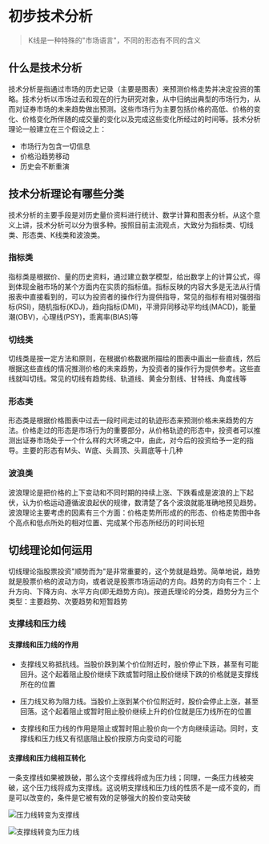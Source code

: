 # 初步技术分析

> K线是一种特殊的"市场语言"，不同的形态有不同的含义

## 什么是技术分析

技术分析是指通过市场的历史记录（主要是图表）来预测价格走势并决定投资的策略。技术分析以市场过去和现在的行为研究对象，从中归纳出典型的市场行为，从而对证券市场的未来趋势做出预测。这些市场行为主要包括价格的高低、价格的变化、价格变化所伴随的成交量的变化以及完成这些变化所经过的时间等。技术分析理论一般建立在三个假设之上：

* 市场行为包含一切信息
* 价格沿趋势移动
* 历史会不断重演

## 技术分析理论有哪些分类

技术分析的主要手段是对历史量价资料进行统计、数学计算和图表分析。从这个意义上讲，技术分析可以分为很多种。按照目前主流观点，大致分为指标类、切线类、形态类、K线类和波浪类。

### 指标类

指标类是根据价、量的历史资料，通过建立数学模型，给出数学上的计算公式，得到体现金融市场的某个方面内在实质的指标值。指标反映的内容大多是无法从行情报表中直接看到的，可以为投资者的操作行为提供指导，常见的指标有相对强弱指标(RSI)，随机指标(KDJ)，趋向指标(DMI)，平滑异同移动平均线(MACD)，能量潮(OBV)，心理线(PSY)，乖离率(BIAS)等

### 切线类

切线类是按一定方法和原则，在根据价格数据所描绘的图表中画出一些直线，然后根据这些直线的情况推测价格的未来趋势，为投资者的操作行为提供参考。这些直线就叫切线。常见的切线有趋势线、轨道线、黄金分割线、甘特线、角度线等

### 形态类

形态类是根据价格图表中过去一段时间走过的轨迹形态来预测价格未来趋势的方法。价格走过的形态是市场行为的重要部分，从价格轨迹的形态中，投资者可以推测出证券市场处于一个什么样的大环境之中，由此，对今后的投资给予一定的指导。主要的形态有M头、W底、头肩顶、头肩底等十几种

### 波浪类

波浪理论是把价格的上下变动和不同时期的持续上涨、下跌看成是波浪的上下起伏，认为价格运动遵循波浪起伏的规律，数清楚了各个波浪就能准确地预见趋势。波浪理论主要考虑的因素有三个方面：价格走势所形成的的形态、价格走势图中各个高点和低点所处的相对位置、完成某个形态所经历的时间长短

## 切线理论如何运用

切线理论指股票投资"顺势而为"是非常重要的，这个势就是趋势。简单地说，趋势就是股票价格的波动方向，或者说是股票市场运动的方向。趋势的方向有三个：上升方向、下降方向、水平方向(即无趋势方向)。按道氏理论的分类，趋势分为三个类型：主要趋势、次要趋势和短暂趋势

### 支撑线和压力线

#### 支撑线和压力线的作用

* 支撑线又称抵抗线。当股价跌到某个价位附近时，股价停止下跌，甚至有可能回升。这个起着阻止股价继续下跌或暂时阻止股价继续下跌的价格就是支撑线所在的位置

* 压力线又称为阻力线。当股价上涨到某个价位附近时，股价会停止上涨，甚至回落。这个起着阻止或暂时阻止股价继续上升的价位就是压力线所在的位置

* 支撑线和压力线的作用是阻止或暂时阻止股价向一个方向继续运动。同时，支撑线和压力线又有彻底阻止股价按原方向变动的可能

#### 支撑线和压力线相互转化

一条支撑线如果被跌破，那么这个支撑线将成为压力线；同理，一条压力线被突破，这个压力线将成为支撑线。这说明支撑线和压力线的性质不是一成不变的，而是可以改变的，条件是它被有效的足够强大的股价变动突破

![压力线转变为支撑线](https://gitlab.com/dingbl/res/-/raw/master/g/%E5%8E%8B%E5%8A%9B%E7%BA%BF%E8%BD%AC%E5%8F%98%E4%B8%BA%E6%94%AF%E6%92%91%E7%BA%BF.jpg)

![支撑线转变为压力线](https://gitlab.com/dingbl/res/-/raw/master/g/%E6%94%AF%E6%92%91%E7%BA%BF%E8%BD%AC%E5%8F%98%E4%B8%BA%E5%8E%8B%E5%8A%9B%E7%BA%BF.jpg)